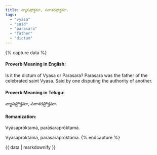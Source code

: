 ```yaml
---
title: వ్యాసప్రోక్తమా, పరాశరప్రోక్తమా.
tags:
  - "vyasa"
  - "said"
  - "parasara"
  - "father"
  - "dictum"
---
```


{% capture data %}
#### Proverb Meaning in English:
Is it the dictum of Vyasa or Parasara?
Parasara was the father of the celebrated saint Vyasa.
Said by one disputing the authority of another.

#### Proverb Meaning in Telugu:
వ్యాసప్రోక్తమా, పరాశరప్రోక్తమా.

#### Romanization:
Vyāsaprōktamā, parāśaraprōktamā.

Vyasaproktama, parasaraproktama.
{% endcapture %}

{{ data | markdownify }}

